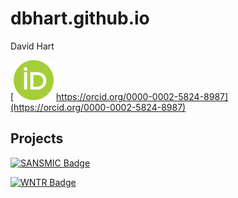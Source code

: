 ---
---

# dbhart.github.io

David Hart

[![ORCID iD](/assets/img/ORCID-iD_icon_vector.svg)
https://orcid.org/0000-0002-5824-8987](https://orcid.org/0000-0002-5824-8987)

## Projects

[![SANSMIC Badge](sansmic-active-afa?style=for-the-badge&logo=github&logoSize=auto)](https://github.com/sandialabs/sansmic/)

[![WNTR Badge](wntr-active-afa?style=for-the-badge&logo=github&logoSize=auto)](https://github.com/USEPA/WNTR/)
